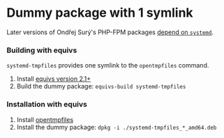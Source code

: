 # Dummy package with 1 symlink

Later versions of Ondřej Surý's PHP-FPM packages
[depend on `systemd`](https://github.com/oerdnj/deb.sury.org/issues/1347).

### Building with equivs

`systemd-tmpfiles` provides one symlink to the `opentmpfiles` command.

1. Install [equivs version 2.1+](https://packages.debian.org/buster/equivs)
1. Build the dummy package: `equivs-build systemd-tmpfiles`

### Installation with equivs

1. Install [opentmpfiles](https://packages.debian.org/sid/opentmpfiles)
1. Install the dummy package: `dpkg -i ./systemd-tmpfiles_*_amd64.deb`
